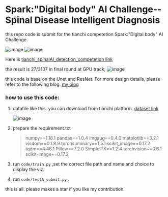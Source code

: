 # Spark:"Digital body" AI Challenge--Spinal Disease Intelligent Diagnosis

this repo code is submit for the tianchi competetion Spark:"Digital body" AI Challenge.

![image](https://user-images.githubusercontent.com/10162407/162634827-e89a12d2-d53f-46ce-a433-13b533f5cc22.png)
![image](https://user-images.githubusercontent.com/10162407/162634797-17482d32-dd1f-4309-970a-cec27338b4e1.png)



Here is [tianchi_spinalAI_detection_competetion link](https://tianchi.aliyun.com/competition/entrance/531796/introduction?lang=en-us) 



the result is 27/3107 in final round at GPU track;
![image](https://user-images.githubusercontent.com/10162407/162633895-a784ac7d-f9ae-418c-83ca-6271ce825db5.png)


this code is base on the Unet and ResNet. For more design details, please refer to the following blog.
[my blog](https://blog.csdn.net/github_38148039/article/details/109562997)


### how to use this code:

1. datafile like this. you can download from tianchi platform.
   [dataset link](https://tianchi.aliyun.com/dataset/dataDetail?spm=5176.12281909.0.0.2b1935acBUEew8&dataId=79463#1)

   ![image](https://user-images.githubusercontent.com/10162407/162634423-6f4e097f-0ac4-4fcf-ae89-c52dd68e62f9.png)


2. prepare the requirement.txt

   >numpy==1.18.1
   >pandas==1.0.4
   >imgaug==0.4.0
   >matplotlib==3.2.1
   >visdom==0.1.8.9
   >torchsummary==1.5.1
   >scikit_image==0.17.2
   >tqdm==4.46.1
   >Pillow==7.2.0
   >SimpleITK==1.2.4
   >torchvision~=0.6.1
   >scikit-image~=0.17.2

3. run `code/train.py` ,set the correct file path and name and choice to display the viz.
4. run `code/testA_submit.py` .

this is all.  please makes a star if  you like my contribution.
